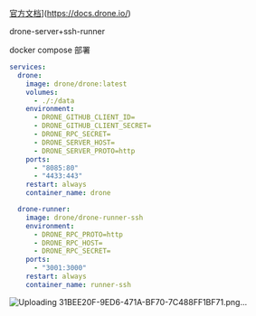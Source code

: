 [官方文档](https://docs.drone.io/)](https://docs.drone.io/)

drone-server+ssh-runner 

docker compose 部署

```yaml
services:
  drone:
    image: drone/drone:latest
    volumes:
      - ./:/data
    environment:
      - DRONE_GITHUB_CLIENT_ID=
      - DRONE_GITHUB_CLIENT_SECRET=
      - DRONE_RPC_SECRET=
      - DRONE_SERVER_HOST=
      - DRONE_SERVER_PROTO=http
    ports:
      - "8085:80"
      - "4433:443"
    restart: always
    container_name: drone

  drone-runner:
    image: drone/drone-runner-ssh
    environment:
      - DRONE_RPC_PROTO=http
      - DRONE_RPC_HOST=
      - DRONE_RPC_SECRET=
    ports:
      - "3001:3000"
    restart: always
    container_name: runner-ssh
```
![Uploading 31BEE20F-9ED6-471A-BF70-7C488FF1BF71.png…]()
